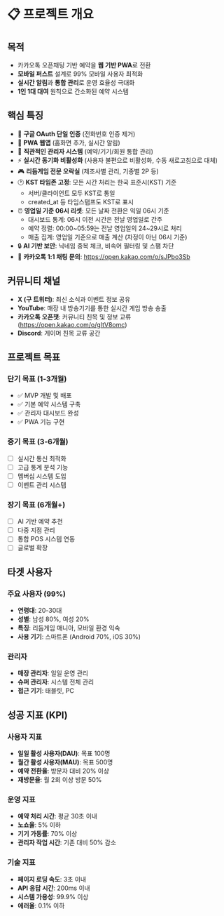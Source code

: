 # 📋 프로젝트 개요

## 목적
- 카카오톡 오픈채팅 기반 예약을 **웹 기반 PWA**로 전환
- **모바일 퍼스트** 설계로 99% 모바일 사용자 최적화
- **실시간 알림**과 **통합 관리**로 운영 효율성 극대화
- **1인 1대 대여** 원칙으로 간소화된 예약 시스템

## 핵심 특징
- 🔐 **구글 OAuth 단일 인증** (전화번호 인증 제거)
- 📱 **PWA 웹앱** (홈화면 추가, 실시간 알림)
- 🔧 **직관적인 관리자 시스템** (예약/기기/회원 통합 관리)
- ⚡ **실시간 동기화 비활성화** (사용자 불편으로 비활성화, 수동 새로고침으로 대체)
- 🎮 **리듬게임 전문 오락실** (제조사별 관리, 기종별 2P 등)
- 🕐 **KST 타임존 고정**: 모든 시간 처리는 한국 표준시(KST) 기준
  - 서버/클라이언트 모두 KST로 통일
  - created_at 등 타임스탬프도 KST로 표시
- ⏰ **영업일 기준 06시 리셋**: 모든 날짜 전환은 익일 06시 기준
  - 대시보드 통계: 06시 이전 시간은 전날 영업일로 간주
  - 예약 정렬: 00:00~05:59는 전날 영업일의 24~29시로 처리
  - 매출 집계: 영업일 기준으로 매출 계산 (자정이 아닌 06시 기준)
- 🔒 **AI 기반 보안**: 닉네임 중복 체크, 비속어 필터링 및 스팸 차단
- 💬 **카카오톡 1:1 채팅 문의**: https://open.kakao.com/o/sJPbo3Sb

## 커뮤니티 채널
- **X (구 트위터)**: 최신 소식과 이벤트 정보 공유
- **YouTube**: 매장 내 방송기기를 통한 실시간 게임 방송 송출
- **카카오톡 오픈챗**: 커뮤니티 친목 및 정보 교류 (https://open.kakao.com/o/gItV8omc)
- **Discord**: 게이머 친목 교류 공간

## 프로젝트 목표

### 단기 목표 (1-3개월)
- ✅ MVP 개발 및 배포
- ✅ 기본 예약 시스템 구축
- ✅ 관리자 대시보드 완성
- ✅ PWA 기능 구현

### 중기 목표 (3-6개월)
- [ ] 실시간 통신 최적화
- [ ] 고급 통계 분석 기능
- [ ] 멤버십 시스템 도입
- [ ] 이벤트 관리 시스템

### 장기 목표 (6개월+)
- [ ] AI 기반 예약 추천
- [ ] 다중 지점 관리
- [ ] 통합 POS 시스템 연동
- [ ] 글로벌 확장

## 타겟 사용자

### 주요 사용자 (99%)
- **연령대**: 20-30대
- **성별**: 남성 80%, 여성 20%
- **특징**: 리듬게임 매니아, 모바일 환경 익숙
- **사용 기기**: 스마트폰 (Android 70%, iOS 30%)

### 관리자
- **매장 관리자**: 일일 운영 관리
- **슈퍼 관리자**: 시스템 전체 관리
- **접근 기기**: 태블릿, PC

## 성공 지표 (KPI)

### 사용자 지표
- **일일 활성 사용자(DAU)**: 목표 100명
- **월간 활성 사용자(MAU)**: 목표 500명
- **예약 전환율**: 방문자 대비 20% 이상
- **재방문율**: 월 2회 이상 방문 50%

### 운영 지표
- **예약 처리 시간**: 평균 30초 이내
- **노쇼율**: 5% 이하
- **기기 가동률**: 70% 이상
- **관리자 작업 시간**: 기존 대비 50% 감소

### 기술 지표
- **페이지 로딩 속도**: 3초 이내
- **API 응답 시간**: 200ms 이내
- **시스템 가용성**: 99.9% 이상
- **에러율**: 0.1% 이하